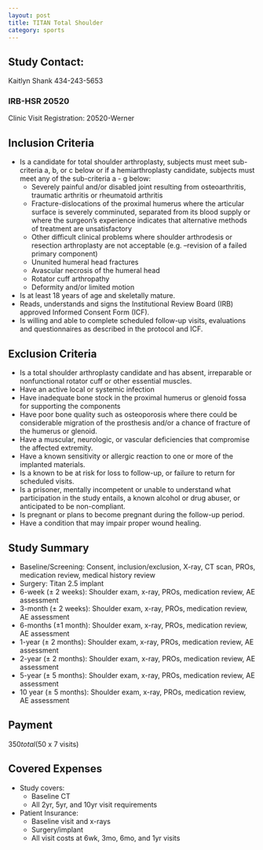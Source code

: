 ```yaml
---
layout: post
title: TITAN Total Shoulder
category: sports
---
```


## Study Contact:  
Kaitlyn Shank
434-243-5653

### IRB-HSR 20520
Clinic Visit Registration:
20520-Werner

##  Inclusion Criteria

- Is a candidate for total shoulder arthroplasty, subjects must meet sub-criteria a, b, or c below or if a hemiarthroplasty candidate, subjects must meet any of the sub-criteria a - g below:
  - Severely painful and/or disabled joint resulting from osteoarthritis, traumatic arthritis or rheumatoid arthritis
  - Fracture-dislocations of the proximal humerus where the articular surface is severely comminuted, separated from its blood supply or where the surgeon’s experience indicates that alternative methods of treatment are unsatisfactory
  - Other difficult clinical problems where shoulder arthrodesis or resection arthroplasty are not acceptable (e.g. –revision of a failed primary component)
  - Ununited humeral head fractures
  - Avascular necrosis of the humeral head
  - Rotator cuff arthropathy
  - Deformity and/or limited motion
- Is at least 18 years of age and skeletally mature.
- Reads, understands and signs the Institutional Review Board (IRB) approved Informed Consent Form (ICF).
- Is willing and able to complete scheduled follow-up visits, evaluations and questionnaires as described in the protocol and ICF.

##  Exclusion Criteria

- Is a total shoulder arthroplasty candidate and has absent, irreparable or nonfunctional rotator cuff or other essential muscles.
- Have an active local or systemic infection
- Have inadequate bone stock in the proximal humerus or glenoid fossa for supporting the components
- Have poor bone quality such as osteoporosis where there could be considerable migration of the prosthesis and/or a chance of fracture of the humerus or glenoid.
- Have a muscular, neurologic, or vascular deficiencies that compromise the affected extremity.
- Have a known sensitivity or allergic reaction to one or more of the implanted materials.
- Is a known to be at risk for loss to follow-up, or failure to return for scheduled visits.
- Is a prisoner, mentally incompetent or unable to understand what participation in the study entails, a known alcohol or drug abuser, or anticipated to be non-compliant.
- Is pregnant or plans to become pregnant during the follow-up period.
- Have a condition that may impair proper wound healing.

## Study Summary

- Baseline/Screening: Consent, inclusion/exclusion, X-ray, CT scan, PROs, medication review, medical history review
- Surgery: Titan 2.5 implant
- 6-week (± 2 weeks): Shoulder exam, x-ray, PROs, medication review, AE assessment
- 3-month (± 2 weeks): Shoulder exam, x-ray, PROs, medication review, AE assessment
- 6-months (±1 month): Shoulder exam, x-ray, PROs, medication review, AE assessment
- 1-year (± 2 months): Shoulder exam, x-ray, PROs, medication review, AE assessment
- 2-year (± 2 months): Shoulder exam, x-ray, PROs, medication review, AE assessment
- 5-year (± 5 months): Shoulder exam, x-ray, PROs, medication review, AE assessment
- 10 year (± 5 months): Shoulder exam, x-ray, PROs, medication review, AE assessment

## Payment
$350 total ($50 x 7 visits)

## Covered Expenses
- Study covers:
  - Baseline CT
  - All 2yr, 5yr, and 10yr visit requirements
- Patient Insurance:
  - Baseline visit and x-rays
  - Surgery/implant
  - All visit costs at 6wk, 3mo, 6mo, and 1yr visits
